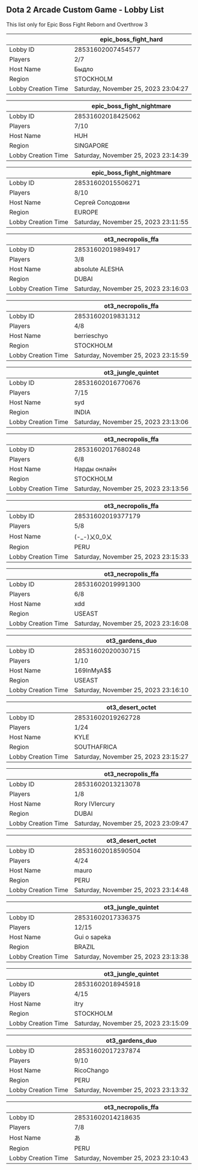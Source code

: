 ## Dota 2 Arcade Custom Game - Lobby List

This list only for Epic Boss Fight Reborn and Overthrow 3

|  | epic_boss_fight_hard |
| ------ | ------ |
| Lobby ID | 28531602007454577 |
| Players | 2/7 |
| Host Name | Быдло |
| Region | STOCKHOLM |
| Lobby Creation Time | Saturday, November 25, 2023 23:04:27 |


|  | epic_boss_fight_nightmare |
| ------ | ------ |
| Lobby ID | 28531602018425062 |
| Players | 7/10 |
| Host Name | HUH |
| Region | SINGAPORE |
| Lobby Creation Time | Saturday, November 25, 2023 23:14:39 |


|  | epic_boss_fight_nightmare |
| ------ | ------ |
| Lobby ID | 28531602015506271 |
| Players | 8/10 |
| Host Name | Сергей Солодовни |
| Region | EUROPE |
| Lobby Creation Time | Saturday, November 25, 2023 23:11:55 |


|  | ot3_necropolis_ffa |
| ------ | ------ |
| Lobby ID | 28531602019894917 |
| Players | 3/8 |
| Host Name | absolute ALESHA |
| Region | DUBAI |
| Lobby Creation Time | Saturday, November 25, 2023 23:16:03 |


|  | ot3_necropolis_ffa |
| ------ | ------ |
| Lobby ID | 28531602019831312 |
| Players | 4/8 |
| Host Name | berrieschyo |
| Region | STOCKHOLM |
| Lobby Creation Time | Saturday, November 25, 2023 23:15:59 |


|  | ot3_jungle_quintet |
| ------ | ------ |
| Lobby ID | 28531602016770676 |
| Players | 7/15 |
| Host Name | syd |
| Region | INDIA |
| Lobby Creation Time | Saturday, November 25, 2023 23:13:06 |


|  | ot3_necropolis_ffa |
| ------ | ------ |
| Lobby ID | 28531602017680248 |
| Players | 6/8 |
| Host Name | Нарды онлайн |
| Region | STOCKHOLM |
| Lobby Creation Time | Saturday, November 25, 2023 23:13:56 |


|  | ot3_necropolis_ffa |
| ------ | ------ |
| Lobby ID | 28531602019377179 |
| Players | 5/8 |
| Host Name | (-_-)乂0_0乂 |
| Region | PERU |
| Lobby Creation Time | Saturday, November 25, 2023 23:15:33 |


|  | ot3_necropolis_ffa |
| ------ | ------ |
| Lobby ID | 28531602019991300 |
| Players | 6/8 |
| Host Name | xdd |
| Region | USEAST |
| Lobby Creation Time | Saturday, November 25, 2023 23:16:08 |


|  | ot3_gardens_duo |
| ------ | ------ |
| Lobby ID | 28531602020030715 |
| Players | 1/10 |
| Host Name | 169InMyA$$ |
| Region | USEAST |
| Lobby Creation Time | Saturday, November 25, 2023 23:16:10 |


|  | ot3_desert_octet |
| ------ | ------ |
| Lobby ID | 28531602019262728 |
| Players | 1/24 |
| Host Name | KYLE |
| Region | SOUTHAFRICA |
| Lobby Creation Time | Saturday, November 25, 2023 23:15:27 |


|  | ot3_necropolis_ffa |
| ------ | ------ |
| Lobby ID | 28531602013213078 |
| Players | 1/8 |
| Host Name | Rory IVIercury |
| Region | DUBAI |
| Lobby Creation Time | Saturday, November 25, 2023 23:09:47 |


|  | ot3_desert_octet |
| ------ | ------ |
| Lobby ID | 28531602018590504 |
| Players | 4/24 |
| Host Name | mauro |
| Region | PERU |
| Lobby Creation Time | Saturday, November 25, 2023 23:14:48 |


|  | ot3_jungle_quintet |
| ------ | ------ |
| Lobby ID | 28531602017336375 |
| Players | 12/15 |
| Host Name | Gui o sapeka |
| Region | BRAZIL |
| Lobby Creation Time | Saturday, November 25, 2023 23:13:38 |


|  | ot3_jungle_quintet |
| ------ | ------ |
| Lobby ID | 28531602018945918 |
| Players | 4/15 |
| Host Name | itry |
| Region | STOCKHOLM |
| Lobby Creation Time | Saturday, November 25, 2023 23:15:09 |


|  | ot3_gardens_duo |
| ------ | ------ |
| Lobby ID | 28531602017237874 |
| Players | 9/10 |
| Host Name | RicoChango |
| Region | PERU |
| Lobby Creation Time | Saturday, November 25, 2023 23:13:32 |


|  | ot3_necropolis_ffa |
| ------ | ------ |
| Lobby ID | 28531602014218635 |
| Players | 7/8 |
| Host Name | あ |
| Region | PERU |
| Lobby Creation Time | Saturday, November 25, 2023 23:10:43 |


